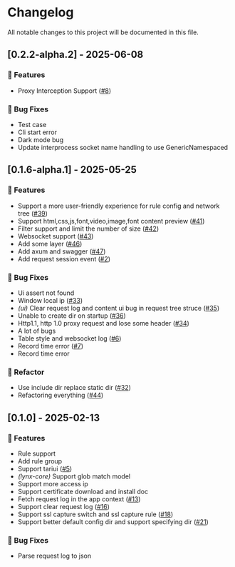 # Changelog

All notable changes to this project will be documented in this file.

## [0.2.2-alpha.2] - 2025-06-08

### 🚀 Features

- Proxy Interception Support ([#8](https://github.com/suxin2017/lynx-server/issues/8))

### 🐛 Bug Fixes

- Test case
- Cli start error
- Dark mode bug
- Update interprocess socket name handling to use GenericNamespaced

## [0.1.6-alpha.1] - 2025-05-25

### 🚀 Features

- Support a more user-friendly experience for rule config and network tree  ([#39](https://github.com/suxin2017/lynx-server/issues/39))
- Support html,css,js,font,video,image,font content preview ([#41](https://github.com/suxin2017/lynx-server/issues/41))
- Filter support and limit the number of size ([#42](https://github.com/suxin2017/lynx-server/issues/42))
- Websocket support ([#43](https://github.com/suxin2017/lynx-server/issues/43))
- Add some layer ([#46](https://github.com/suxin2017/lynx-server/issues/46))
- Add axum and swagger ([#47](https://github.com/suxin2017/lynx-server/issues/47))
- Add request session event ([#2](https://github.com/suxin2017/lynx-server/issues/2))

### 🐛 Bug Fixes

- Ui assert not found
- Window local ip ([#33](https://github.com/suxin2017/lynx-server/issues/33))
- *(ui)* Clear request log and content ui bug in request tree struce  ([#35](https://github.com/suxin2017/lynx-server/issues/35))
- Unable to create dir on startup  ([#36](https://github.com/suxin2017/lynx-server/issues/36))
- Http1.1, http 1.0 proxy request and lose some header ([#34](https://github.com/suxin2017/lynx-server/issues/34))
- A lot of bugs
- Table style and websocket log ([#6](https://github.com/suxin2017/lynx-server/issues/6))
- Record time error ([#7](https://github.com/suxin2017/lynx-server/issues/7))
- Record time error

### 🚜 Refactor

- Use include dir replace static dir ([#32](https://github.com/suxin2017/lynx-server/issues/32))
- Refactoring everything ([#44](https://github.com/suxin2017/lynx-server/issues/44))

## [0.1.0] - 2025-02-13

### 🚀 Features

- Rule support
- Add rule group
- Support tariui ([#5](https://github.com/suxin2017/lynx-server/issues/5))
- *(lynx-core)* Support glob match model 
- Support more access ip
- Support certificate download and install doc
- Fetch request log in the app context ([#13](https://github.com/suxin2017/lynx-server/issues/13))
- Support clear request log ([#16](https://github.com/suxin2017/lynx-server/issues/16))
- Support ssl capture switch and ssl capture rule ([#18](https://github.com/suxin2017/lynx-server/issues/18))
- Support better default config dir and support specifying dir ([#21](https://github.com/suxin2017/lynx-server/issues/21))

### 🐛 Bug Fixes

- Parse request log to json

<!-- generated by git-cliff -->

